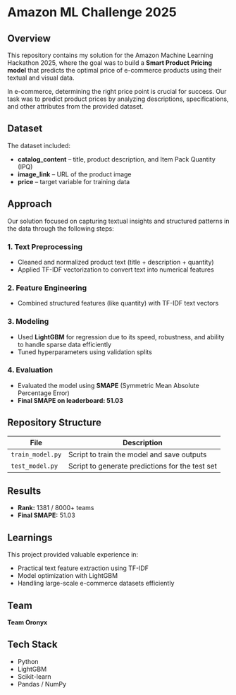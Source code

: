 # Amazon ML Challenge 2025

## Overview

This repository contains my solution for the Amazon Machine Learning Hackathon 2025, where the goal was to build a **Smart Product Pricing model** that predicts the optimal price of e-commerce products using their textual and visual data.

In e-commerce, determining the right price point is crucial for success. Our task was to predict product prices by analyzing descriptions, specifications, and other attributes from the provided dataset.

## Dataset

The dataset included:
- **catalog_content** – title, product description, and Item Pack Quantity (IPQ)
- **image_link** – URL of the product image  
- **price** – target variable for training data

## Approach

Our solution focused on capturing textual insights and structured patterns in the data through the following steps:

### 1. Text Preprocessing
- Cleaned and normalized product text (title + description + quantity)
- Applied TF-IDF vectorization to convert text into numerical features

### 2. Feature Engineering
- Combined structured features (like quantity) with TF-IDF text vectors

### 3. Modeling
- Used **LightGBM** for regression due to its speed, robustness, and ability to handle sparse data efficiently
- Tuned hyperparameters using validation splits

### 4. Evaluation
- Evaluated the model using **SMAPE** (Symmetric Mean Absolute Percentage Error)
- **Final SMAPE on leaderboard: 51.03**

## Repository Structure

| File | Description |
|------|-------------|
| `train_model.py` | Script to train the model and save outputs |
| `test_model.py` | Script to generate predictions for the test set |

## Results

- **Rank:** 1381 / 8000+ teams
- **Final SMAPE:** 51.03

## Learnings

This project provided valuable experience in:
- Practical text feature extraction using TF-IDF
- Model optimization with LightGBM
- Handling large-scale e-commerce datasets efficiently

## Team

**Team Oronyx**

## Tech Stack

- Python
- LightGBM
- Scikit-learn
- Pandas / NumPy
